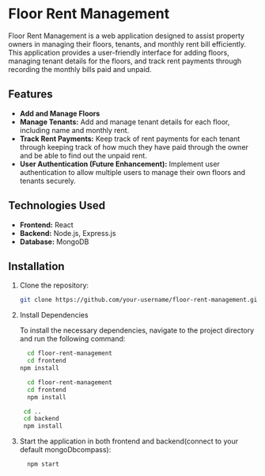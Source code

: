 # Floor Rent Management

Floor Rent Management is a web application designed to assist property owners in managing their floors, tenants, and monthly rent bill efficiently. This application provides a user-friendly interface for adding floors, managing tenant details for the floors, and track rent payments through recording the monthly bills paid and unpaid.

## Features

- **Add and Manage Floors**
- **Manage Tenants:** Add and manage tenant details for each floor, including name and monthly rent.
- **Track Rent Payments:** Keep track of rent payments for each tenant through keeping track of how much they have paid through the owner and be able to find out the unpaid rent.
- **User Authentication (Future Enhancement):** Implement user authentication to allow multiple users to manage their own floors and tenants securely.

## Technologies Used

- **Frontend:** React
- **Backend:** Node.js, Express.js
- **Database:** MongoDB

## Installation

1. Clone the repository:

   ```bash
   git clone https://github.com/your-username/floor-rent-management.git
2. Install Dependencies

   To install the necessary dependencies, navigate to the project directory and run the following command:

    ```bash
      cd floor-rent-management
      cd frontend
    npm install
    ```
    ```bash
      cd floor-rent-management
      cd frontend
      npm install
     ```
      ```bash
       cd ..
       cd backend
       npm install
      ```
3. Start the application in both frontend and backend(connect to your default mongoDbcompass):

      ```bash
        npm start
      ```   
